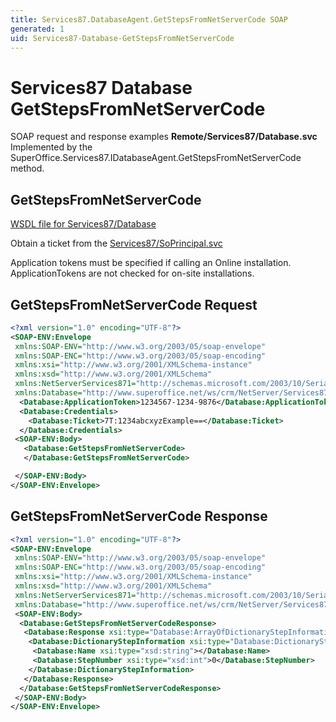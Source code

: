 ```yaml
---
title: Services87.DatabaseAgent.GetStepsFromNetServerCode SOAP
generated: 1
uid: Services87-Database-GetStepsFromNetServerCode
---
```


# Services87 Database GetStepsFromNetServerCode

SOAP request and response examples **Remote/Services87/Database.svc**
Implemented by the <see cref="M:SuperOffice.Services87.IDatabaseAgent.GetStepsFromNetServerCode">SuperOffice.Services87.IDatabaseAgent.GetStepsFromNetServerCode</see> method.

## GetStepsFromNetServerCode

[WSDL file for Services87/Database](../Services87-Database.md)

Obtain a ticket from the [Services87/SoPrincipal.svc](../SoPrincipal/index.md)

Application tokens must be specified if calling an Online installation. ApplicationTokens are not checked for on-site installations.

## GetStepsFromNetServerCode Request

```xml
<?xml version="1.0" encoding="UTF-8"?>
<SOAP-ENV:Envelope
 xmlns:SOAP-ENV="http://www.w3.org/2003/05/soap-envelope"
 xmlns:SOAP-ENC="http://www.w3.org/2003/05/soap-encoding"
 xmlns:xsi="http://www.w3.org/2001/XMLSchema-instance"
 xmlns:xsd="http://www.w3.org/2001/XMLSchema"
 xmlns:NetServerServices871="http://schemas.microsoft.com/2003/10/Serialization/"
 xmlns:Database="http://www.superoffice.net/ws/crm/NetServer/Services87">
  <Database:ApplicationToken>1234567-1234-9876</Database:ApplicationToken>
  <Database:Credentials>
    <Database:Ticket>7T:1234abcxyzExample==</Database:Ticket>
  </Database:Credentials>
 <SOAP-ENV:Body>
   <Database:GetStepsFromNetServerCode>
   </Database:GetStepsFromNetServerCode>

 </SOAP-ENV:Body>
</SOAP-ENV:Envelope>

```

## GetStepsFromNetServerCode Response

```xml
<?xml version="1.0" encoding="UTF-8"?>
<SOAP-ENV:Envelope
 xmlns:SOAP-ENV="http://www.w3.org/2003/05/soap-envelope"
 xmlns:SOAP-ENC="http://www.w3.org/2003/05/soap-encoding"
 xmlns:xsi="http://www.w3.org/2001/XMLSchema-instance"
 xmlns:xsd="http://www.w3.org/2001/XMLSchema"
 xmlns:NetServerServices871="http://schemas.microsoft.com/2003/10/Serialization/"
 xmlns:Database="http://www.superoffice.net/ws/crm/NetServer/Services87">
 <SOAP-ENV:Body>
  <Database:GetStepsFromNetServerCodeResponse>
   <Database:Response xsi:type="Database:ArrayOfDictionaryStepInformation">
    <Database:DictionaryStepInformation xsi:type="Database:DictionaryStepInformation">
     <Database:Name xsi:type="xsd:string"></Database:Name>
     <Database:StepNumber xsi:type="xsd:int">0</Database:StepNumber>
    </Database:DictionaryStepInformation>
   </Database:Response>
  </Database:GetStepsFromNetServerCodeResponse>
 </SOAP-ENV:Body>
</SOAP-ENV:Envelope>

```
